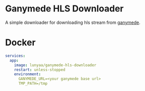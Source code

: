 # Ganymede HLS Downloader

A simple downloader for downloading hls stream from [ganymede](https://github.com/Zibbp/ganymede).


# Docker 

```yml
services:
  app:
    image: lunyaa/ganymede-hls-downloader
    restart: unless-stopped
    environment:
      GANYMEDE_URL=<your ganymede base url>
      TMP_PATH=/tmp

```